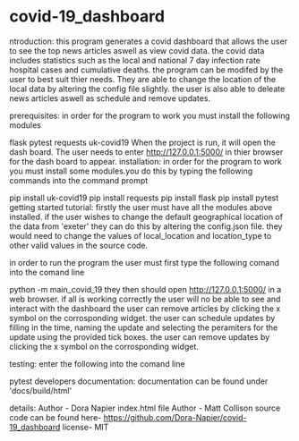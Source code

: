 # covid-19_dashboard
ntroduction:
this program generates a covid dashboard that allows the user to see the top news articles aswell as view covid data. the covid data includes statistics such as the local and national 7 day infection rate hospital cases and cumulative deaths. the program can be modifed by the user to best suit thier needs. They are able to change the location of the local data by altering the config file slightly. the user is also able to deleate news articles aswell as schedule and remove updates.

prerequisites:
in order for the program to work you must install the following modules

flask
pytest
requests
uk-covid19 When the project is run, it will open the dash board. The user needs to enter http://127.0.0.1:5000/ in thier browser for the dash board to appear.
installation:
in order for the program to work you must install some modules.you do this by typing the following commands into the command prompt

pip install uk-covid19
pip install requests
pip install flask
pip install pytest
getting started tutorial:
firstly the user must have all the modules above installed. if the user wishes to change the default geographical location of the data from 'exeter' they can do this by altering the config.json file. they would need to change the values of local_location and location_type to other valid values in the source code.

in order to run the program the user must first type the following comand into the comand line

python -m main_covid_19
they then should open http://127.0.0.1:5000/ in a web browser. if all is working correctly the user will no be able to see and interact with the dashboard the user can remove articles by clicking the x symbol on the corrosponding widget. the user can schedule updates by filling in the time, naming the update and selecting the peramiters for the update using the provided tick boxes. the user can remove updates by clicking the x symbol on the corrosponding widget.

testing:
enter the following into the comand line

pytest
developers documentation:
documentation can be found under 'docs/build/html'

details:
Author - Dora Napier
index.html file Author - Matt Collison
source code can be found here- https://github.com/Dora-Napier/covid-19_dashboard
license- MIT
